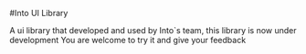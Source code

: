#Into UI Library

A ui library that developed and used by Into`s team, this library is now under development
You are welcome to try it and give your feedback
